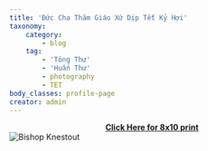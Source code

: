 ```yaml
---
title: 'Đức Cha Thăm Giáo Xứ Dịp Tết Kỷ Hợi'
taxonomy:
    category:
        - blog
    tag:
        - 'Tông Thư'
        - 'Huấn Thư'
        - photography
        - TET
body_classes: profile-page
creator: admin
---
```


**<center><a href="/images/TET_Bishop_Knestout.jpg">Click Here for 8x10 print</a></center>**
![Bishop Knestout](/images/TET_Bishop_Knestout.jpg?classes=img-fluid&quality=50)